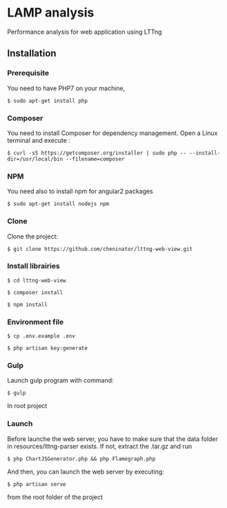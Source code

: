# LAMP analysis

Performance analysis for web application using LTTng

## Installation

### Prerequisite
You need to have PHP7 on your machine,

`$ sudo apt-get install php`

### Composer
You need to install Composer for dependency management. Open a Linux terminal and execute :

`$ curl -sS https://getcomposer.org/installer | sudo php -- --install-dir=/usr/local/bin --filename=composer`

### NPM
You need also to install npm for angular2 packages

`$ sudo apt-get install nodejs npm`
  
### Clone 
Clone the project:

`$ git clone https://github.com/cheninator/lttng-web-view.git`

### Install librairies

`$ cd lttng-web-view`

`$ composer install`

`$ npm install`

### Environment file
`$ cp .env.example .env`

`$ php artisan key:generate`

### Gulp
Launch gulp program with command:

`$ gulp`

In root project

### Launch
Before launche the web server, you have to make sure that the data folder in resources/lttng-parser exists. If not, extract the .tar.gz and run

`$ php ChartJSGenerator.php && php Flamegraph.php`

And then, you can launch the web server by executing:

`$ php artisan serve`

from the root folder of the project
